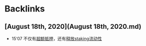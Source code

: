 
# Backlinks
## [August 18th, 2020](August 18th, 2020.md)
- 15‘07 不仅有[超额抵押](超额抵押.md)，还有[释放staking流动性](释放staking流动性.md)

